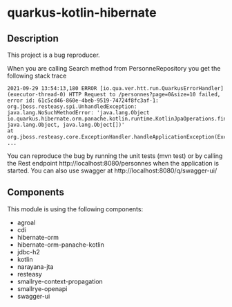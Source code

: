 # quarkus-kotlin-hibernate

## Description

This project is a bug reproducer.

When you are calling Search method from PersonneRepository you get the following stack trace
````
2021-09-29 13:54:13,180 ERROR [io.qua.ver.htt.run.QuarkusErrorHandler] (executor-thread-0) HTTP Request to /personnes?page=0&size=10 failed, error id: 61c5cd46-860e-4beb-9519-74724f8fc3af-1: org.jboss.resteasy.spi.UnhandledException: java.lang.NoSuchMethodError: 'java.lang.Object io.quarkus.hibernate.orm.panache.kotlin.runtime.KotlinJpaOperations.find(java.lang.Class, java.lang.Object, java.lang.Object[])'
at org.jboss.resteasy.core.ExceptionHandler.handleApplicationException(ExceptionHandler.java:106)
...
````

You can reproduce the bug by running the unit tests (mvn test) or by calling the Rest endpoint http://localhost:8080/personnes
when the application is started.
You can also use swagger at http://localhost:8080/q/swagger-ui/

## Components

This module is using the following components:
- agroal
- cdi
- hibernate-orm
- hibernate-orm-panache-kotlin
- jdbc-h2
- kotlin
- narayana-jta
- resteasy
- smallrye-context-propagation
- smallrye-openapi
- swagger-ui